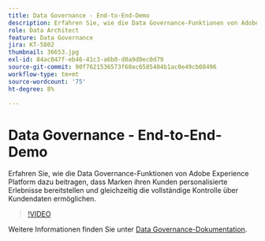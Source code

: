 ```yaml
---
title: Data Governance - End-to-End-Demo
description: Erfahren Sie, wie die Data Governance-Funktionen von Adobe Experience Platform dazu beitragen, dass Marken ihren Kunden personalisierte Erlebnisse bereitstellen und gleichzeitig die vollständige Kontrolle über Kundendaten ermöglichen.
role: Data Architect
feature: Data Governance
jira: KT-5802
thumbnail: 36653.jpg
exl-id: 84ac047f-eb46-41c3-a6b0-d0a9d0ec0d79
source-git-commit: 90f7621536573f60ac6585404b1ac0e49cb08496
workflow-type: tm+mt
source-wordcount: '75'
ht-degree: 8%

---
```


# Data Governance - End-to-End-Demo

Erfahren Sie, wie die Data Governance-Funktionen von Adobe Experience Platform dazu beitragen, dass Marken ihren Kunden personalisierte Erlebnisse bereitstellen und gleichzeitig die vollständige Kontrolle über Kundendaten ermöglichen.

>[!VIDEO](https://video.tv.adobe.com/v/36653?quality=12&learn=on)

Weitere Informationen finden Sie unter [Data Governance-Dokumentation](https://experienceleague.adobe.com/docs/experience-platform/data-governance/home.html?lang=de).
